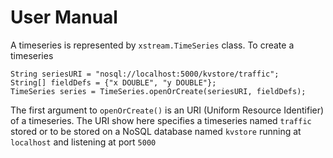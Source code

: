 # User Manual

A timeseries is represented by `xstream.TimeSeries` class.
To create a timeseries

	String seriesURI = "nosql://localhost:5000/kvstore/traffic";
	String[] fieldDefs = {"x DOUBLE", "y DOUBLE"};
	TimeSeries series = TimeSeries.openOrCreate(seriesURI, fieldDefs);

The first argument to `openOrCreate()` is an URI (Uniform
Resource Identifier) of a timeseries. The URI show here specifies a timeseries
named `traffic` stored or to be stored on a NoSQL database named 
`kvstore` 
running at `localhost` and listening at port `5000`



